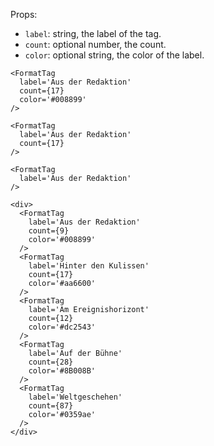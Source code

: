 Props:
- `label`: string, the label of the tag.
- `count`: optional number, the count.
- `color`: optional string, the color of the label.

```react
<FormatTag
  label='Aus der Redaktion'
  count={17}
  color='#008899'
/>
```

```react
<FormatTag
  label='Aus der Redaktion'
  count={17}
/>
```

```react
<FormatTag
  label='Aus der Redaktion'
/>
```

```react
<div>
  <FormatTag
    label='Aus der Redaktion'
    count={9}
    color='#008899'
  />
  <FormatTag
    label='Hinter den Kulissen'
    count={17}
    color='#aa6600'
  />
  <FormatTag
    label='Am Ereignishorizont'
    count={12}
    color='#dc2543'
  />
  <FormatTag
    label='Auf der Bühne'
    count={28}
    color='#8B008B'
  />
  <FormatTag
    label='Weltgeschehen'
    count={87}
    color='#0359ae'
  />
</div>
```
